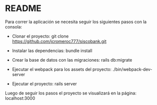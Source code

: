 # README

Para correr la aplicación se necesita seguir los siguientes pasos con la consola:

* Clonar el proyecto: git clone https://github.com/jcromeroc777/siscobank.git

* Instalar las dependencias: bundle install

* Crear la base de datos con las migraciones: rails db:migrate

* Ejecutar el webpack para los assets del proyecto: ./bin/webpack-dev-server

* Ejecutar el proyecto: rails server

Luego de seguir los pasos el proyecto se visualizará en la página: localhost:3000
